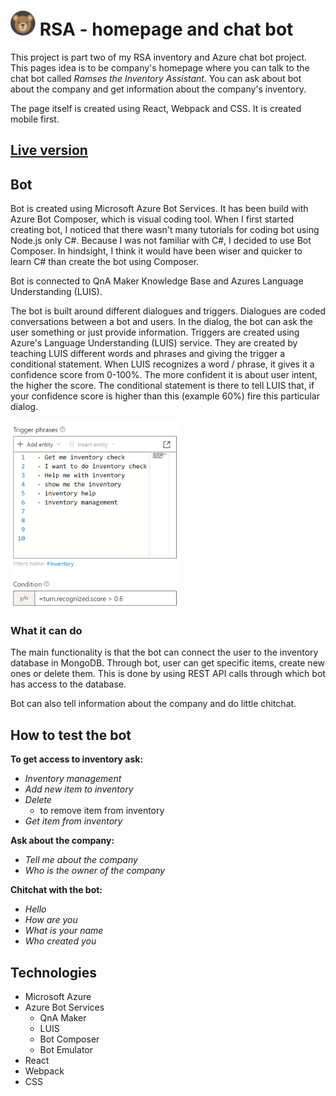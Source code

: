 # <img src="src/assets/apple-touch-icon.png" width="40" height="40"/> RSA - homepage and chat bot

This project is part two of my RSA inventory and Azure chat bot project. This pages idea is to be company's homepage
where you can talk to the chat bot called _Ramses the Inventory Assistant_. You can ask about bot about the company and
get information about the company's inventory.

The page itself is created using React, Webpack and CSS. It is created mobile first.

## [Live version](https://miianyy.github.io/Ramses-The-Chat-Bot/)

## Bot

Bot is created using Microsoft Azure Bot Services. It has been build with Azure Bot Composer, which is visual coding
tool. When I first started creating bot, I noticed that there wasn't many tutorials for coding bot using Node.js only
C#. Because I was not familiar with C#, I decided to use Bot Composer. In hindsight, I think it would have been wiser
and quicker to learn C# than create the bot using Composer.

Bot is connected to QnA Maker Knowledge Base and Azures Language Understanding (LUIS).

The bot is built around different dialogues and triggers. Dialogues are coded conversations between a bot and users. In
the dialog, the bot can ask the user something or just provide information. Triggers are created using Azure's Language
Understanding (LUIS) service. They are created by teaching LUIS different words and phrases and giving the trigger a
conditional statement. When LUIS recognizes a word / phrase, it gives it a confidence score from 0-100%. The 
more confident it is about user intent, the higher the score. The conditional statement is there to tell LUIS that, 
if your confidence score is higher than this (example 60%) fire this particular dialog.

<img src="src/assets/trigger-phrases-for-readme.png" height="300"/>

### What it can do

The main functionality is that the bot can connect the user to the inventory database in MongoDB. Through bot, user can
get specific items, create new ones or delete them. This is done by using REST API calls through which bot has access to
the database.

Bot can also tell information about the company and do little chitchat.

## How to test the bot

**To get access to inventory ask:**

- _Inventory management_
- _Add new item to inventory_
- _Delete_ 
  -  to remove item from inventory
- _Get item from inventory_

**Ask about the company:**

- _Tell me about the company_
- _Who is the owner of the company_

**Chitchat with the bot:**

- _Hello_
- _How are you_
- _What is your name_
- _Who created you_

## Technologies

- Microsoft Azure
- Azure Bot Services
    - QnA Maker
    - LUIS
    - Bot Composer
    - Bot Emulator
- React
- Webpack
- CSS




